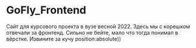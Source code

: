 # GoFly_Frontend

Сайт для курсового проекта в вузе весной 2022. Здесь мы с корешком отвечали за фронтенд. Сильно не бейте, мало что тогда понимал в вёрстке. Извините за кучу position:absolute))
